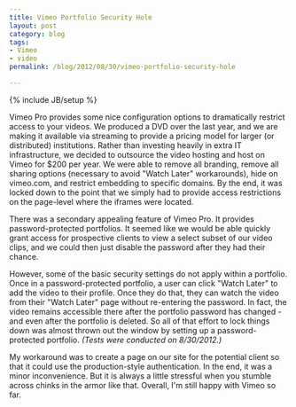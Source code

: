 ```yaml
---
title: Vimeo Portfolio Security Hole
layout: post
category: blog
tags:
- Vimeo
- video
permalink: /blog/2012/08/30/vimeo-portfolio-security-hole

---
```

{% include JB/setup %}
<div id="node-216" class="node node-blog node-promoted">
  <div class="content clearfix">
    <div class="field field-name-body field-type-text-with-summary field-label-hidden"><div class="field-items"><div class="field-item even"><p>Vimeo Pro provides some nice configuration options to dramatically restrict access to your videos. We produced a DVD over the last year, and we are making it available via streaming to provide a pricing model for larger (or distributed) institutions. Rather than investing heavily in extra IT infrastructure, we decided to outsource the video hosting and host on Vimeo for $200 per year. We were able to remove all branding, remove all sharing options (necessary to avoid "Watch Later" workarounds), hide on vimeo.com, and restrict embedding to specific domains. By the end, it was locked down to the point that we simply had to provide access restrictions on the page-level where the iframes were located.</p>
<p>There was a secondary appealing feature of Vimeo Pro. It provides password-protected portfolios. It seemed like we would be able quickly grant access for prospective clients to view a select subset of our video clips, and we could then just disable the password after they had their chance.</p>
<p>However, some of the basic security settings do not apply within a portfolio. Once in a password-protected portfolio, a user can click "Watch Later" to add the video to their profile. Once they do that, they can watch the video from their "Watch Later" page without re-entering the password. In fact, the video remains accessible there after the portfolio password has changed - and even after the portfolio is deleted. So all of that effort to lock things down was almost thrown out the window by setting up a password-protected portfolio. <em>(Tests were conducted on 8/30/2012.)</em></p>
<p>My workaround was to create a page on our site for the potential client so that it could use the production-style authentication. In the end, it was a minor inconvenience. But it is always a little stressful when you stumble across chinks in the armor like that. Overall, I'm still happy with Vimeo so far.</p>
</div></div></div>  </div>
</div>
